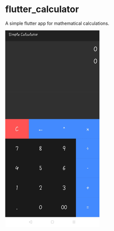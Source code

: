 # flutter_calculator

A simple flutter app for mathematical calculations.

<img src="./images/IMG_20210614_174949.jpg" width="300">
